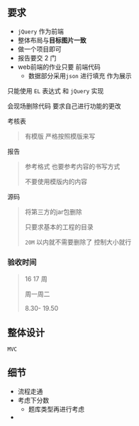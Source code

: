 



## 要求

- `jQuery`  作为前端
- 整体布局与**目标图片一致** 
- 做一个项目即可
- 报告要交 2 门
- web前端的作业只要 前端代码
  - 数据部分采用`json` 进行填充 作为展示



只能使用 `EL` 表达式 和 `jQuery` 实现

会现场删除代码 要求自己进行功能的更改



考核表 

> 有模版 严格按照模版来写
>
> 



报告 

> 参考格式 也要参考内容的书写方式
>
> 不要使用模版内的内容

源码

> 将第三方的jar包删除
>
> 只要求基本的工程的目录
>
> `20M` 以内就不需要删除了 控制大小就行





### 验收时间

> 16 17 周
>
> 周一周二
>
> 8.30- 19.50







## 整体设计

`MVC`  





## 细节

- 流程走通
- 考虑下分数
  - 题库类型再进行考虑
- 